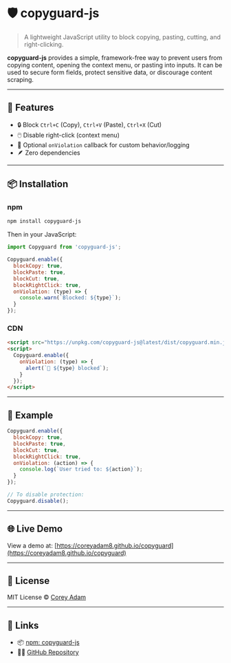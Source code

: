 # 🛡️ copyguard-js

> A lightweight JavaScript utility to block copying, pasting, cutting, and right-clicking.

**copyguard-js** provides a simple, framework-free way to prevent users from copying content, opening the context menu, or pasting into inputs. It can be used to secure form fields, protect sensitive data, or discourage content scraping.

---

## 🚀 Features

* 🔒 Block `Ctrl+C` (Copy), `Ctrl+V` (Paste), `Ctrl+X` (Cut)
* 🖱️ Disable right-click (context menu)
* 🧠 Optional `onViolation` callback for custom behavior/logging
* 🪶 Zero dependencies

---

## 📦 Installation

### npm

```bash
npm install copyguard-js
```

Then in your JavaScript:

```js
import Copyguard from 'copyguard-js';

Copyguard.enable({
  blockCopy: true,
  blockPaste: true,
  blockCut: true,
  blockRightClick: true,
  onViolation: (type) => {
    console.warn(`Blocked: ${type}`);
  }
});
```

### CDN

```html
<script src="https://unpkg.com/copyguard-js@latest/dist/copyguard.min.js"></script>
<script>
  Copyguard.enable({
    onViolation: (type) => {
      alert(`🚫 ${type} blocked`);
    }
  });
</script>
```

---

## 🧪 Example

```js
Copyguard.enable({
  blockCopy: true,
  blockPaste: true,
  blockCut: true,
  blockRightClick: true,
  onViolation: (action) => {
    console.log(`User tried to: ${action}`);
  }
});

// To disable protection:
Copyguard.disable();
```

---

## 🌐 Live Demo

View a demo at: [https://coreyadam8.github.io/copyguard](https://coreyadam8.github.io/copyguard)

---

## 📄 License

MIT License © [Corey Adam](https://github.com/coreyadam8)

---

## 🔗 Links

* 📦 [npm: copyguard-js](https://www.npmjs.com/package/copyguard-js)
* 🧑‍💻 [GitHub Repository](https://github.com/coreyadam8/copyguard)
